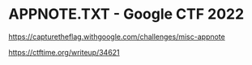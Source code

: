 # APPNOTE.TXT - Google CTF 2022

https://capturetheflag.withgoogle.com/challenges/misc-appnote

https://ctftime.org/writeup/34621
